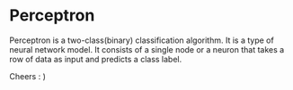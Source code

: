 <h1>Perceptron</h1>

Perceptron is a two-class(binary) classification algorithm. It is a type of neural network model. It consists of a single node or a neuron that takes a row of data as input and predicts a class label.

Cheers : )
